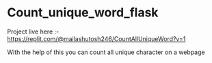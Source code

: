# Count_unique_word_flask
Project live here :- https://replit.com/@mailashutosh246/CountAllUniqueWord?v=1

With the help of this you can count all unique character on a webpage


